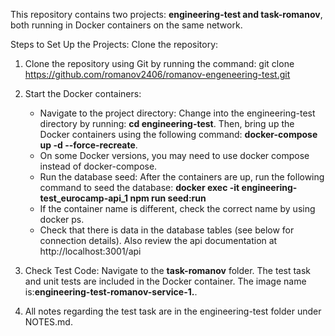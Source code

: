 This repository contains two projects: **engineering-test and task-romanov**, both running in Docker containers on the same network.

Steps to Set Up the Projects:
Clone the repository:

1. Clone the repository using Git by running the command: git clone https://github.com/romanov2406/romanov-engeneering-test.git
   

2. Start the Docker containers:
   *  Navigate to the project directory: Change into the engineering-test directory by running: **cd engineering-test**. Then, bring up the Docker 
      containers using the following
     command: **docker-compose up -d --force-recreate**.
   * On some Docker versions, you may need to use docker compose instead of docker-compose.
   * Run the database seed: After the containers are up,
     run the following command to seed the database: **docker exec -it engineering-test_eurocamp-api_1 npm run seed:run**
   * If the container name is different, check the correct name by using docker ps.
   * Check that there is data in the database tables (see below for connection details). Also review the api documentation at http://localhost:3001/api

3. Check Test Code: Navigate to the **task-romanov** folder. The test task and unit tests are included in the Docker container. The image name is:**engineering-test-romanov-service-1.**.
4. All notes regarding the test task are in the engineering-test folder under NOTES.md.
